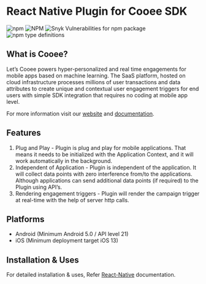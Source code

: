 # React Native Plugin for Cooee SDK

![npm](https://img.shields.io/npm/v/@letscooee/react-native)
![NPM](https://img.shields.io/npm/l/@letscooee/react-native)
![Snyk Vulnerabilities for npm package](https://img.shields.io/snyk/vulnerabilities/npm/@letscooee/react-native)
![npm type definitions](https://img.shields.io/npm/types/@letscooee/react-native)


## What is Cooee?

Let’s Cooee powers hyper-personalized and real time engagements for mobile apps based on machine learning. The SaaS platform, hosted on
cloud infrastructure processes millions of user transactions and data attributes to create unique and contextual user engagement
triggers for end users with simple SDK integration that requires no coding at mobile app level.

For more information visit our [website](https://www.letscooee.com/) and [documentation](https://docs.letscooee.com/developers/react-native).

## Features

1. Plug and Play - Plugin is plug and play for mobile applications. That means it needs to be initialized with the Application Context, and it
   will work automatically in the background.
2. Independent of Application - Plugin is independent of the application. It will collect data points with zero interference from/to the
   applications. Although applications can send additional data points (if required) to the Plugin using API’s.
3. Rendering engagement triggers - Plugin will render the campaign trigger at real-time with the help of server http calls.

## Platforms

- Android (Minimum Android 5.0 / API level 21)
- iOS (Minimum deployment target iOS 13)

## Installation & Uses

For detailed installation & uses, Refer [React-Native](https://docs.letscooee.com/developers/react-native/get-started) documentation.

